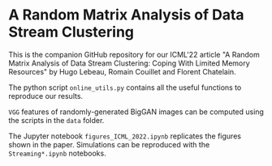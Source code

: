 # A Random Matrix Analysis of Data Stream Clustering
This is the companion GitHub repository for our ICML'22 article "A Random Matrix Analysis of Data Stream Clustering: Coping With Limited Memory Resources" by Hugo Lebeau, Romain Couillet and Florent Chatelain.

The python script `online_utils.py` contains all the useful functions to reproduce our results.

`VGG` features of randomly-generated BigGAN images can be computed using the scripts in the `data` folder.

The Jupyter notebook `figures_ICML_2022.ipynb` replicates the figures shown in the paper. Simulations can be reproduced with the `Streaming*.ipynb` notebooks.
